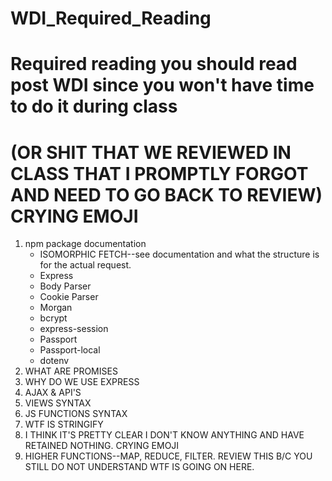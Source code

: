 # WDI_Required_Reading
# Required reading you should read post WDI since you won't have time to do it during class
# (OR SHIT THAT WE REVIEWED IN CLASS THAT I PROMPTLY FORGOT AND NEED TO GO BACK TO REVIEW) CRYING EMOJI

1. npm package documentation 
    * ISOMORPHIC FETCH--see documentation and what the structure is for the actual request.
    * Express
    * Body Parser
    * Cookie Parser
    * Morgan
    * bcrypt
    * express-session
    * Passport
    * Passport-local
    * dotenv
2.  WHAT ARE PROMISES
3.  WHY DO WE USE EXPRESS
4.  AJAX & API'S
5.  VIEWS SYNTAX
6.  JS FUNCTIONS SYNTAX
7.  WTF IS STRINGIFY
8.  I THINK IT'S PRETTY CLEAR I DON'T KNOW ANYTHING AND HAVE RETAINED NOTHING.  CRYING EMOJI
9.  HIGHER FUNCTIONS--MAP, REDUCE, FILTER.  REVIEW THIS B/C YOU STILL DO NOT UNDERSTAND WTF IS GOING ON HERE.


